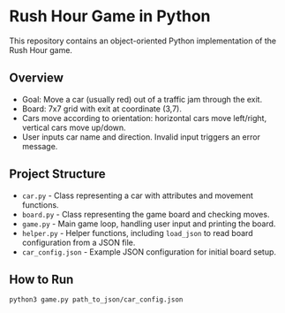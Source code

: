 # Rush Hour Game in Python

This repository contains an object-oriented Python implementation of the Rush Hour game.

## Overview
- Goal: Move a car (usually red) out of a traffic jam through the exit.
- Board: 7x7 grid with exit at coordinate (3,7).
- Cars move according to orientation: horizontal cars move left/right, vertical cars move up/down.
- User inputs car name and direction. Invalid input triggers an error message.

## Project Structure
- `car.py` - Class representing a car with attributes and movement functions.
- `board.py` - Class representing the game board and checking moves.
- `game.py` - Main game loop, handling user input and printing the board.
- `helper.py` - Helper functions, including `load_json` to read board configuration from a JSON file.
- `car_config.json` - Example JSON configuration for initial board setup.

## How to Run
```bash
python3 game.py path_to_json/car_config.json
